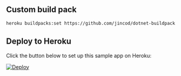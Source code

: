 ## Custom build pack
```
heroku buildpacks:set https://github.com/jincod/dotnet-buildpack
```
## Deploy to Heroku
Click the button below to set up this sample app on Heroku:

[![Deploy](https://www.herokucdn.com/deploy/button.svg)](https://heroku.com/deploy?template=https://github.com/jincod/AspNet5DemoApp)